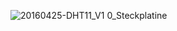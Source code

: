 
![20160425-DHT11_V1 0_Steckplatine](https://github.com/tueftelPark/Einfuehrung/assets/113671718/7bccb849-9d03-4748-9410-1f6a250a642f)

